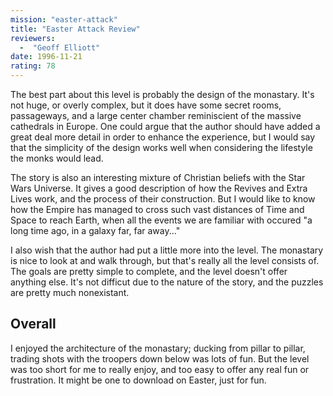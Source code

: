 ```yaml
---
mission: "easter-attack"
title: "Easter Attack Review"
reviewers: 
  -  "Geoff Elliott"
date: 1996-11-21
rating: 78
---
```


The best part about this level is probably the design of the monastary. It's not huge, or overly complex, but it does have some secret rooms, passageways, and a large center chamber reminiscient of the massive cathedrals in Europe. One could argue that the author should have added a great deal more detail in order to enhance the experience, but I would say that the simplicity of the design works well when considering the lifestyle the monks would lead.

The story is also an interesting mixture of Christian beliefs with the Star Wars Universe. It gives a good description of how the Revives and Extra Lives work, and the process of their construction. But I would like to know how the Empire has managed to cross such vast distances of Time and Space to reach Earth, when all the events we are familiar with occured "a long time ago, in a galaxy far, far away..."

I also wish that the author had put a little more into the level. The monastary is nice to look at and walk through, but that's really all the level consists of. The goals are pretty simple to complete, and the level doesn't offer anything else. It's not difficut due to the nature of the story, and the puzzles are pretty much nonexistant.

## Overall

I enjoyed the architecture of the monastary; ducking from pillar to pillar, trading shots with the troopers down below was lots of fun. But the level was too short for me to really enjoy, and too easy to offer any real fun or frustration. It might be one to download on Easter, just for fun.